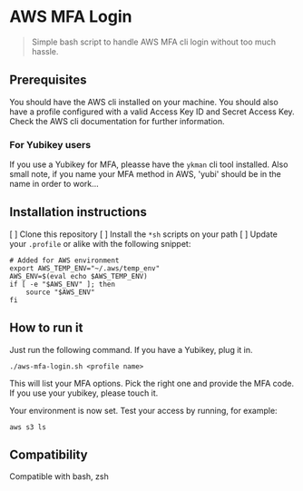 # AWS MFA Login
> Simple bash script to handle AWS MFA cli login without too much hassle. 

## Prerequisites
You should have the AWS cli installed on your machine. You should also have a profile
configured with a valid Access Key ID and Secret Access Key. Check the AWS cli documentation
for further information.

### For Yubikey users
If you use a Yubikey for MFA, pleasse have the `ykman` cli tool installed. Also small note, if 
you name your MFA method in AWS, 'yubi' should be in the name in order to work...

## Installation instructions

[ ] Clone this repository
[ ] Install the `*sh` scripts on your path
[ ] Update your `.profile` or alike with the following snippet:

```
# Added for AWS environment
export AWS_TEMP_ENV="~/.aws/temp_env"
AWS_ENV=$(eval echo $AWS_TEMP_ENV)
if [ -e "$AWS_ENV" ]; then
    source "$AWS_ENV"
fi
```

## How to run it
Just run the following command. If you have a Yubikey, plug it in.

```
./aws-mfa-login.sh <profile name>
```

This will list your MFA options. Pick the right one and provide the MFA code. If
you use your yubikey, please touch it.

Your environment is now set. Test your access by running, for example:

```
aws s3 ls
```


## Compatibility
Compatible with bash, zsh